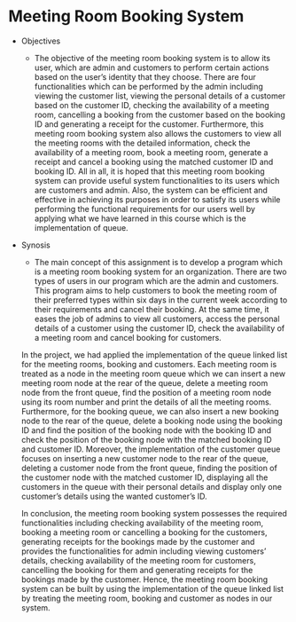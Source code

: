# Meeting Room Booking System

- Objectives
  - The objective of the meeting room booking system is to allow its user, which are admin and customers to perform certain actions based on the user’s identity that they choose. There are four functionalities which can be performed by the admin including viewing the customer list, viewing the personal details of a customer based on the customer ID, checking the availability of a meeting room, cancelling a booking from the customer based on the booking ID and generating a receipt for the customer. Furthermore, this meeting room booking system also allows the customers to view all the meeting rooms with the detailed information, check the availability of a meeting room, book a meeting room, generate a receipt and cancel a booking using the matched customer ID and booking ID. All in all, it is hoped that this meeting room booking system can provide useful system functionalities to its users which are customers and admin. Also, the system can be efficient and effective in achieving its purposes in order to satisfy its users while performing the functional requirements for our users well by applying what we have learned in this course which is the implementation of queue.

- Synosis
  - The main concept of this assignment is to develop a program which is a meeting room booking system for an organization. There are two types of users in our program which are the admin and customers. This program aims to help customers to book the meeting room of their preferred types within six days in the current week according to their requirements and cancel their booking. At the same time, it eases the job of admins to view all customers, access the personal details of a customer using the customer ID, check the availability of a meeting room and cancel booking for customers.

  In the project, we had applied the implementation of the queue linked list for the meeting rooms, booking and customers. Each meeting room is treated as a node in the meeting room queue which we can insert a new meeting room node at the rear of the queue, delete a meeting room node from the front queue, find the position of a meeting room node using its room number and print the details of all the meeting rooms. Furthermore, for the booking queue, we can also insert a new booking node to the rear of the queue, delete a booking node using the booking ID and find the position of the booking node with the booking ID and check the position of the booking node with the matched booking ID and customer ID. Moreover, the implementation of the customer queue focuses on inserting a new customer node to the rear of the queue, deleting a customer node from the front queue, finding the position of the customer node with the matched customer ID, displaying all the customers in the queue with their personal details and display only one customer’s details using the wanted customer’s ID.

  In conclusion, the meeting room booking system possesses the required functionalities including checking availability of the meeting room, booking a meeting room or cancelling a
booking for the customers, generating receipts for the bookings made by the customer and provides the functionalities for admin including viewing customers’ details, checking availability of the meeting room for customers, cancelling the booking for them and generating receipts for the bookings made by the customer. Hence, the meeting room booking system can be built by using the implementation of the queue linked list by treating the meeting room, booking and customer as nodes in our system.



